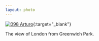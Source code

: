 ```yaml
---
layout: photo
---
```


[![098 Arturo](https://c1.staticflickr.com/1/675/22088599578_fef1aa00c5_b.jpg)](https://www.flickr.com/photos/131440297@N08/22088599578/){:target="_blank"}

The view of London from Greenwich Park.
